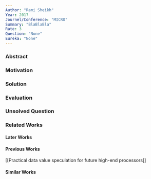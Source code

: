 ```yaml
---
Author: "Rami Sheikh"
Year: 2017
Journel/Conference: "MICRO"
Summary: "BlaBlaBla"
Rate: 3
Question: "None"
Eureka: "None"
---
```

### Abstract


### Motivation


### Solution


### Evaluation


### Unsolved Question


### Related Works
#### Later Works

#### Previous Works
[[Practical data value speculation for future high-end processors]]
#### Similar Works
